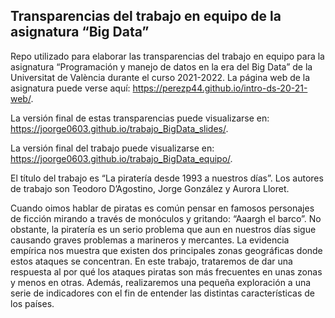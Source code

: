 ## Transparencias del trabajo en equipo de la asignatura “Big Data”

<!-- El párrafo de abajo has de dejarlo tal cual. NO HAS DE CAMBIAR NADA!!-->

Repo utilizado para elaborar las transparencias del trabajo en equipo
para la asignatura “Programación y manejo de datos en la era del Big
Data” de la Universitat de València durante el curso 2021-2022. La
página web de la asignatura puede verse aquí:
<https://perezp44.github.io/intro-ds-20-21-web/>.

<!-- En la linea de abajo TIENES QUE SUSTITUIR "perezp44" por tu usuario de Github-->

La versión final de estas transparencias puede visualizarse en:
<https://joorge0603.github.io/trabajo_BigData_slides/>.

<!-- En la linea de abajo TIENES QUE SUSTITUIR (otra vez) "perezp44" por tu usuario de Github-->

La versión final del trabajo puede visualizarse en:
<https://joorge0603.github.io/trabajo_BigData_equipo/>.

<!-- Abajo podéis escribir lo que queráis, igual un resumen del trabajo, o ..., o ... pero al menos, tenéis que poner el título del trabajo y el nombre de los componentes del equipo-->

El título del trabajo es “La piratería desde 1993 a nuestros días”. Los
autores de trabajo son Teodoro D’Agostino, Jorge González y Aurora
Lloret.

Cuando oimos hablar de piratas es común pensar en famosos personajes de
ficción mirando a través de monóculos y gritando: “Aaargh el barco”. No
obstante, la piratería es un serio problema que aun en nuestros días
sigue causando graves problemas a marineros y mercantes. La evidencia
empírica nos muestra que existen dos principales zonas geográficas donde
estos ataques se concentran. En este trabajo, trataremos de dar una
respuesta al por qué los ataques piratas son más frecuentes en unas
zonas y menos en otras. Además, realizaremos una pequeña exploración a
una serie de indicadores con el fin de entender las distintas
características de los países.

<!-- Finalmente, acuérdate que cuando hayas hecho los cambios y hayas dejado este archivo como hayáis decidido, TENEIS que knittearlo para que los cambios se actualicen en el fichero Readme.md, que es el que finalmente se visualizará en Github-->
